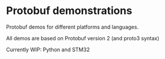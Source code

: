 # Protobuf demonstrations

Protobuf demos for different platforms and languages.

All demos are based on Protobuf version 2 (and proto3 syntax)

Currently WIP: Python and STM32
